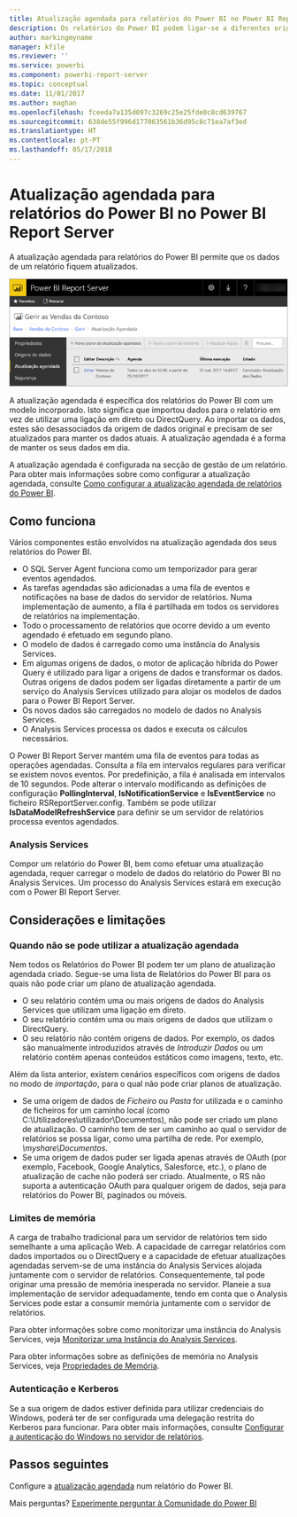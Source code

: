 ```yaml
---
title: Atualização agendada para relatórios do Power BI no Power BI Report Server
description: Os relatórios do Power BI podem ligar-se a diferentes origens de dados. Consoante a forma como os dados são utilizados, estão disponíveis diferentes origens de dados.
author: markingmyname
manager: kfile
ms.reviewer: ''
ms.service: powerbi
ms.component: powerbi-report-server
ms.topic: conceptual
ms.date: 11/01/2017
ms.author: maghan
ms.openlocfilehash: fceeda7a135d097c3269c25e25fde0c8cd639767
ms.sourcegitcommit: 638de55f996d177063561b36d95c8c71ea7af3ed
ms.translationtype: HT
ms.contentlocale: pt-PT
ms.lasthandoff: 05/17/2018
---
```

# <a name="power-bi-report-scheduled-refresh-in-power-bi-report-server"></a>Atualização agendada para relatórios do Power BI no Power BI Report Server
A atualização agendada para relatórios do Power BI permite que os dados de um relatório fiquem atualizados.

![Atualização agendada no Power BI Report Server](media/scheduled-refresh/scheduled-refresh-success.png)

A atualização agendada é específica dos relatórios do Power BI com um modelo incorporado. Isto significa que importou dados para o relatório em vez de utilizar uma ligação em direto ou DirectQuery. Ao importar os dados, estes são desassociados da origem de dados original e precisam de ser atualizados para manter os dados atuais. A atualização agendada é a forma de manter os seus dados em dia.

A atualização agendada é configurada na secção de gestão de um relatório. Para obter mais informações sobre como configurar a atualização agendada, consulte [Como configurar a atualização agendada de relatórios do Power BI](configure-scheduled-refresh.md).

## <a name="how-this-works"></a>Como funciona
Vários componentes estão envolvidos na atualização agendada dos seus relatórios do Power BI.

* O SQL Server Agent funciona como um temporizador para gerar eventos agendados.
* As tarefas agendadas são adicionadas a uma fila de eventos e notificações na base de dados do servidor de relatórios. Numa implementação de aumento, a fila é partilhada em todos os servidores de relatórios na implementação.
* Todo o processamento de relatórios que ocorre devido a um evento agendado é efetuado em segundo plano.
* O modelo de dados é carregado como uma instância do Analysis Services.
* Em algumas origens de dados, o motor de aplicação híbrida do Power Query é utilizado para ligar a origens de dados e transformar os dados. Outras origens de dados podem ser ligadas diretamente a partir de um serviço do Analysis Services utilizado para alojar os modelos de dados para o Power BI Report Server.
* Os novos dados são carregados no modelo de dados no Analysis Services.
* O Analysis Services processa os dados e executa os cálculos necessários.

O Power BI Report Server mantém uma fila de eventos para todas as operações agendadas. Consulta a fila em intervalos regulares para verificar se existem novos eventos. Por predefinição, a fila é analisada em intervalos de 10 segundos. Pode alterar o intervalo modificando as definições de configuração **PollingInterval**, **IsNotificationService** e **IsEventService** no ficheiro RSReportServer.config. Também se pode utilizar **IsDataModelRefreshService** para definir se um servidor de relatórios processa eventos agendados.

### <a name="analysis-services"></a>Analysis Services
Compor um relatório do Power BI, bem como efetuar uma atualização agendada, requer carregar o modelo de dados do relatório do Power BI no Analysis Services. Um processo do Analysis Services estará em execução com o Power BI Report Server.

## <a name="considerations-and-limitations"></a>Considerações e limitações
### <a name="when-scheduled-refresh-cant-be-used"></a>Quando não se pode utilizar a atualização agendada
Nem todos os Relatórios do Power BI podem ter um plano de atualização agendada criado. Segue-se uma lista de Relatórios do Power BI para os quais não pode criar um plano de atualização agendada.

* O seu relatório contém uma ou mais origens de dados do Analysis Services que utilizam uma ligação em direto.
* O seu relatório contém uma ou mais origens de dados que utilizam o DirectQuery.
* O seu relatório não contém origens de dados. Por exemplo, os dados são manualmente introduzidos através de *Introduzir Dados* ou um relatório contém apenas conteúdos estáticos como imagens, texto, etc.

Além da lista anterior, existem cenários específicos com origens de dados no modo de *importação*, para o qual não pode criar planos de atualização.

* Se uma origem de dados de *Ficheiro* ou *Pasta* for utilizada e o caminho de ficheiros for um caminho local (como C:\Utilizadores\utilizador\Documentos), não pode ser criado um plano de atualização. O caminho tem de ser um caminho ao qual o servidor de relatórios se possa ligar, como uma partilha de rede. Por exemplo, *\\myshare\Documentos*.
* Se uma origem de dados puder ser ligada apenas através de OAuth (por exemplo, Facebook, Google Analytics, Salesforce, etc.), o plano de atualização de cache não poderá ser criado. Atualmente, o RS não suporta a autenticação OAuth para qualquer origem de dados, seja para relatórios do Power BI, paginados ou móveis.

### <a name="memory-limits"></a>Limites de memória
A carga de trabalho tradicional para um servidor de relatórios tem sido semelhante a uma aplicação Web. A capacidade de carregar relatórios com dados importados ou o DirectQuery e a capacidade de efetuar atualizações agendadas servem-se de uma instância do Analysis Services alojada juntamente com o servidor de relatórios. Consequentemente, tal pode originar uma pressão de memória inesperada no servidor. Planeie a sua implementação de servidor adequadamente, tendo em conta que o Analysis Services pode estar a consumir memória juntamente com o servidor de relatórios.

Para obter informações sobre como monitorizar uma instância do Analysis Services, veja [Monitorizar uma Instância do Analysis Services](https://docs.microsoft.com/sql/analysis-services/instances/monitor-an-analysis-services-instance).

Para obter informações sobre as definições de memória no Analysis Services, veja [Propriedades de Memória](https://docs.microsoft.com/sql/analysis-services/server-properties/memory-properties).

### <a name="authentication-and-kerberos"></a>Autenticação e Kerberos
Se a sua origem de dados estiver definida para utilizar credenciais do Windows, poderá ter de ser configurada uma delegação restrita do Kerberos para funcionar. Para obter mais informações, consulte [Configurar a autenticação do Windows no servidor de relatórios](https://docs.microsoft.com/sql/reporting-services/security/configure-windows-authentication-on-the-report-server).

## <a name="next-steps"></a>Passos seguintes
Configure a [atualização agendada](configure-scheduled-refresh.md) num relatório do Power BI.

Mais perguntas? [Experimente perguntar à Comunidade do Power BI](https://community.powerbi.com/)

